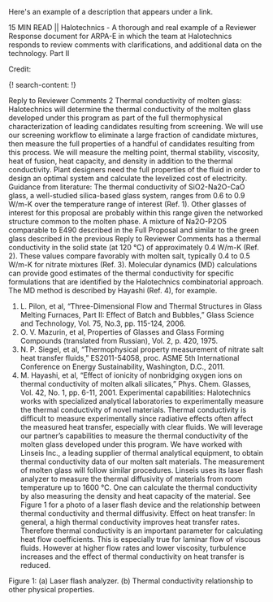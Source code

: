 Here's an example of a description that appears under a link.

15 MIN READ || Halotechnics - A thorough and real example of a Reviewer Response document for ARPA-E in which the team at Halotechnics responds to review comments with clarifications, and additional data on the technology. Part II

Credit: [ ]()

{! search-content: !}

Reply to Reviewer Comments 2
Thermal conductivity of molten glass: 
Halotechnics will determine the thermal conductivity of the molten glass developed under this program as part of the full thermophysical characterization of leading candidates resulting from screening. We will use our screening workflow to eliminate a large fraction of candidate mixtures, then measure the full properties of a handful of candidates resulting from this process. We will measure the melting point, thermal stability, viscosity, heat of fusion, heat capacity, and density in addition to the thermal conductivity. Plant designers need the full properties of the fluid in order to design an optimal system and calculate the levelized cost of electricity.
Guidance from literature: The thermal conductivity of SiO2-Na2O-CaO glass, a well-studied silica-based glass system, ranges from 0.6 to 0.9 W/m-K over the temperature range of interest (Ref. 1). Other glasses of interest for this proposal are probably within this range given the networked structure common to the molten phase. A mixture of Na2O-P2O5 comparable to E490 described in the Full Proposal and similar to the green glass described in the previous Reply to Reviewer Comments has a thermal conductivity in the solid state (at 120 °C) of approximately 0.4 W/m-K (Ref. 2). These values compare favorably with molten salt, typically 0.4 to 0.5 W/m-K for nitrate mixtures (Ref. 3). Molecular dynamics (MD) calculations can provide good estimates of the thermal conductivity for specific formulations that are identified by the Halotechnics combinatorial approach. The MD method is described by Hayashi (Ref. 4), for example.
1.	L. Pilon, et al, “Three-Dimensional Flow and Thermal Structures in Glass Melting Furnaces, Part II: Effect of Batch and Bubbles,” Glass Science and Technology, Vol. 75, No.3, pp. 115-124, 2006.
2.	O. V. Mazurin, et al, Properties of Glasses and Glass Forming Compounds (translated from Russian), Vol. 2, p. 420, 1975.
3.	N. P. Siegel, et al, “Thermophysical property measurement of nitrate salt heat transfer fluids,” ES2011-54058, proc. ASME 5th International Conference on Energy Sustainability, Washington, D.C., 2011.
4.	M. Hayashi, et al, “Effect of ionicity of nonbridging oxygen ions on thermal conductivity of molten alkali silicates,” Phys. Chem. Glasses, Vol. 42, No. 1, pp. 6-11, 2001.
Experimental capabilities: Halotechnics works with specialized analytical laboratories to experimentally measure the thermal conductivity of novel materials. Thermal conductivity is difficult to measure experimentally since radiative effects often affect the measured heat transfer, especially with clear fluids. We will leverage our partner’s capabilities to measure the thermal conductivity of the molten glass developed under this program. We have worked with Linseis Inc., a leading supplier of thermal analytical equipment, to obtain thermal conductivity data of our molten salt materials. The measurement of molten glass will follow similar procedures. Linseis uses its laser flash analyzer to measure the thermal diffusivity of materials from room temperature up to 1600 °C. One can calculate the thermal conductivity by also measuring the density and heat capacity of the material. See Figure 1 for a photo of a laser flash device and the relationship between thermal conductivity and thermal diffusivity.
Effect on heat transfer: In general, a high thermal conductivity improves heat transfer rates. Therefore thermal conductivity is an important parameter for calculating heat flow coefficients. This is especially true for laminar flow of viscous fluids. However at higher flow rates and lower viscosity, turbulence increases and the effect of thermal conductivity on heat transfer is reduced.

 
Figure 1: (a) Laser flash analyzer. (b) Thermal conductivity relationship to other physical properties.
  

